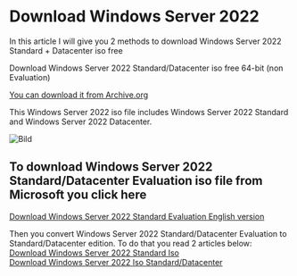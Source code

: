 # Download Windows Server 2022

In this article I will give you 2 methods to download Windows Server 2022 Standard + Datacenter iso free

Download Windows Server 2022 Standard/Datacenter iso free 64-bit (non Evaluation)

[You can download it from Archive.org](https://archive.org/details/en-us_windows_server_version_2022)

This Windows Server 2022 iso file includes Windows Server 2022 Standard and Windows Server 2022 Datacenter.

![Bild](https://miro.medium.com/v2/resize:fit:1274/format:webp/0*ceD9g-oaNGxEVfWo.png)

## To download Windows Server 2022 Standard/Datacenter Evaluation iso file from Microsoft you click here

[Download Windows Server 2022 Standard Evaluation English version](https://software-static.download.prss.microsoft.com/sg/download/888969d5-f34g-4e03-ac9d-1f9786c66749/SERVER_EVAL_x64FRE_en-us.iso)

Then you convert Windows Server 2022 Standard/Datacenter Evaluation to Standard/Datacenter edition. To do that you read 2 articles below:
[Download Windows Server 2022 Standard Iso](https://getproductkey.net/download-windows-server-2022-standard-iso-free/)  
[Download Windows Server 2022 Iso Standard/Datacenter](https://downloadappsforfree.com/download-windows-server-2022-iso-non-evaluation-standard-datacenter/)

